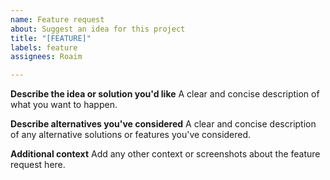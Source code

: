 ```yaml
---
name: Feature request
about: Suggest an idea for this project
title: "[FEATURE]"
labels: feature
assignees: Roaim

---
```


**Describe the idea or solution you'd like**
A clear and concise description of what you want to happen.

**Describe alternatives you've considered**
A clear and concise description of any alternative solutions or features you've considered.

**Additional context**
Add any other context or screenshots about the feature request here.
